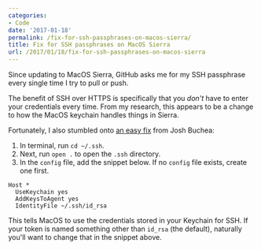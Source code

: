 ```yaml
---
categories:
- Code
date: '2017-01-18'
permalink: /fix-for-ssh-passphrases-on-macos-sierra/
title: Fix for SSH passphrases on MacOS Sierra
url: /2017/01/18/fix-for-ssh-passphrases-on-macos-sierra
---
```


Since updating to MacOS Sierra, GitHub asks me for my SSH passphrase every single time I try to pull or push.

The benefit of SSH over HTTPS is specifically that you *don't* have to enter your credentials every time. From my research, this appears to be a change to how the MacOS keychain handles things in Sierra.

Fortunately, I also stumbled onto [an easy fix](https://github.com/lionheart/openradar-mirror/issues/15361#issuecomment-270242512) from Josh Buchea:

1. In terminal, run `cd ~/.ssh`.
2. Next, run `open .` to open the `.ssh` directory.
3. In the `config` file, add the snippet below. If no `config` file exists, create one first.

```lang-bash
Host *
  UseKeychain yes
  AddKeysToAgent yes
  IdentityFile ~/.ssh/id_rsa
```

This tells MacOS to use the credentials stored in your Keychain for SSH. If your token is named something other than `id_rsa` (the default), naturally you'll want to change that in the snippet above.